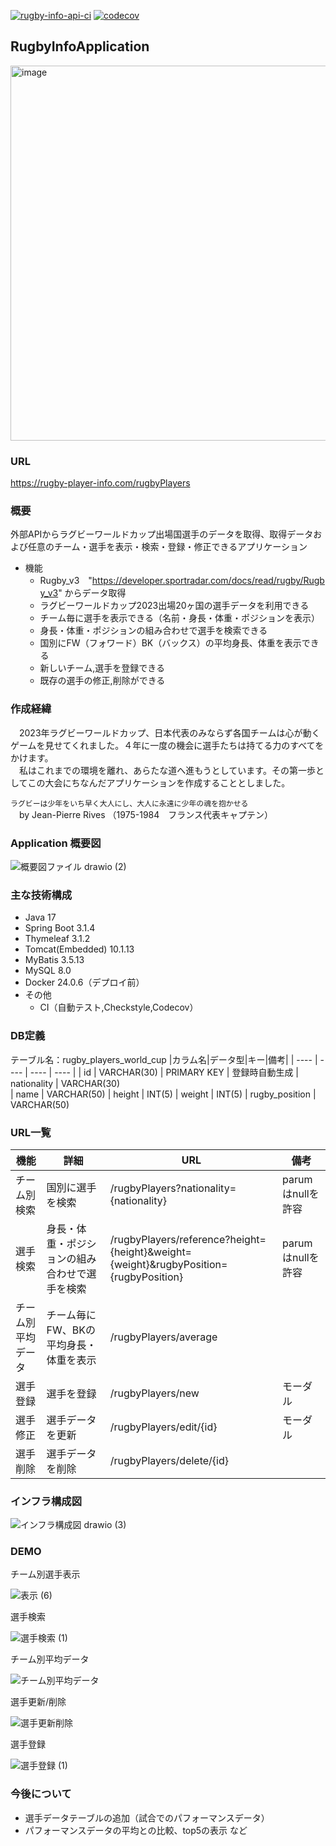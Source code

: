 [![rugby-info-api-ci](https://github.com/Satoru-Oki/RugbyInfoApplication/actions/workflows/ci.yml/badge.svg)](https://github.com/Satoru-Oki/RugbyInfoApplication/actions/workflows/ci.yml)
[![codecov](https://codecov.io/gh/Satoru-Oki/RugbyInfoApplication/graph/badge.svg?token=HWS58KBUOY)](https://codecov.io/gh/Satoru-Oki/RugbyInfoApplication)


## RugbyInfoApplication
<img width="600" alt="image" src="https://github.com/Satoru-Oki/RugbyInfoApplication/assets/143796169/cee51615-75a5-4347-995b-c433f1bdd26d">

### URL
https://rugby-player-info.com/rugbyPlayers

### 概要  
外部APIからラグビーワールドカップ出場国選手のデータを取得、取得データおよび任意のチーム・選手を表示・検索・登録・修正できるアプリケーション

- 機能  
  - Rugby_v3　"https://developer.sportradar.com/docs/read/rugby/Rugby_v3"  からデータ取得  
  - ラグビーワールドカップ2023出場20ヶ国の選手データを利用できる
  - チーム毎に選手を表示できる（名前・身長・体重・ポジションを表示）
  - 身長・体重・ポジションの組み合わせで選手を検索できる
  - 国別にFW（フォワード）BK（バックス）の平均身長、体重を表示できる
  - 新しいチーム,選手を登録できる
  - 既存の選手の修正,削除ができる

### 作成経緯
　2023年ラグビーワールドカップ、日本代表のみならず各国チームは心が動くゲームを見せてくれました。４年に一度の機会に選手たちは持てる力のすべてをかけます。  
　私はこれまでの環境を離れ、あらたな道へ進もうとしています。その第一歩としてこの大会にちなんだアプリケーションを作成することとしました。

`ラグビーは少年をいち早く大人にし、大人に永遠に少年の魂を抱かせる`  
　by Jean-Pierre Rives （1975-1984　フランス代表キャプテン）

### Application 概要図
![概要図ファイル drawio (2)](https://github.com/Satoru-Oki/RugbyInfoApplication/assets/143796169/75bfec0e-e97d-466b-a8bd-8e030ddafc21)

### 主な技術構成
- Java 17
- Spring Boot 3.1.4
- Thymeleaf 3.1.2
- Tomcat(Embedded) 10.1.13
- MyBatis 3.5.13
- MySQL 8.0
- Docker 24.0.6（デプロイ前）
- その他
  - CI（自動テスト,Checkstyle,Codecov）
    
### DB定義
テーブル名：rugby_players_world_cup
|カラム名|データ型|キー|備考|
| ---- | ---- | ---- | ---- |
| id | VARCHAR(30) | PRIMARY KEY | 登録時自動生成
| nationality | VARCHAR(30)  
| name | VARCHAR(50) 
| height | INT(5) 
| weight | INT(5) 
| rugby_position | VARCHAR(50) 

### URL一覧
| 機能 | 詳細 | URL | 備考 |
| ---- | ---- |----|----|
| チーム別検索 | 国別に選手を検索 |/rugbyPlayers?nationality={nationality} |parumはnullを許容
| 選手検索 | 身長・体重・ポジションの組み合わせで選手を検索|/rugbyPlayers/reference?height={height}&weight={weight}&rugbyPosition={rugbyPosition}|parumはnullを許容
| チーム別平均データ | チーム毎にFW、BKの平均身長・体重を表示 |/rugbyPlayers/average
| 選手登録 | 選手を登録 |/rugbyPlayers/new | モーダル
| 選手修正 | 選手データを更新 |/rugbyPlayers/edit/{id} | モーダル
| 選手削除 | 選手データを削除 |/rugbyPlayers/delete/{id} 

### インフラ構成図
![インフラ構成図 drawio (3)](https://github.com/Satoru-Oki/RugbyInfoApplication/assets/143796169/1129c54b-2176-4033-8fa0-d1cffaa41063)

### DEMO
チーム別選手表示 

![表示 (6)](https://github.com/Satoru-Oki/RugbyInfoApplication/assets/143796169/a04ea8da-1d5f-4017-b02e-8e3b0336fab7) 

選手検索 

![選手検索 (1)](https://github.com/Satoru-Oki/RugbyInfoApplication/assets/143796169/a1b53bb0-a234-488d-a6e9-b0352dd03871)

チーム別平均データ

![チーム別平均データ](https://github.com/Satoru-Oki/RugbyInfoApplication/assets/143796169/eb456ad0-577b-41b9-9726-0ab58d47b1d6)

選手更新/削除

![選手更新削除](https://github.com/Satoru-Oki/RugbyInfoApplication/assets/143796169/2d4a0768-5860-4c54-8f6c-6c636a0b51e2)

選手登録

![選手登録 (1)](https://github.com/Satoru-Oki/RugbyInfoApplication/assets/143796169/3b1fa986-e893-498d-b1e7-0b2a00e3fc2b)

### 今後について
- 選手データテーブルの追加（試合でのパフォーマンスデータ）
- パフォーマンスデータの平均との比較、top5の表示
など



